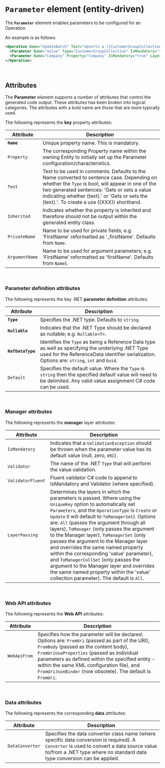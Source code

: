 ﻿# `Parameter` element (entity-driven)

The **`Parameter`** element enables parameters to be configured for an Operation.

An example is as follows:

```xml
<Operation Name="UpdateBatch" Text="Upserts a {{CustomerGroupCollection}} as a batch" OperationType="Custom" WebApiRoute="{company}" AutoImplement="false" WebApiMethod="HttpPut">
  <Parameter Name="Value" Type="CustomerGroupCollection" IsMandatory="true" WebApiFrom="FromBody" ValidatorFluent="EntityCollection(CustomerGroupValidator.Default, 1, 100)" />
  <Parameter Name="Company" Property="Company" IsMandatory="true" LayerPassing="ToManagerCollSet"/>
</Operation>
```

<br>

## Attributes

The **Parameter** element supports a number of attributes that control the generated code output. These attributes has been broken into logical categories. The attributes with a bold name are those that are more typically used.

The following represents the **key** property attributes: 

Attribute | Description
---|---
**`Name`** | Unique property name. This is mandatory.
`Property` | The corresponding Property name within the owning Entity to initially set up the Parameter configuration/characteristics.
`Text` | Text to be used in comments. Defaults to the Name converted to sentence case. Depending on whether the `Type` is bool, will appear in one of the two generated sentences: 'Gets or sets a value indicating whether {text}.' or 'Gets or sets the {text}.'. To create a <see cref="XXX"/> use {{XXX}} shorthand.
`Inherited` | Indicates whether the property is inherited and therefore should not be output within the generated entity class.
`PrivateName` | Name to be used for private fields; e.g. 'FirstName' reformatted as '_firstName'. Defaults from `Name`.
`ArgumentName` | Name to be used for argument parameters; e.g. 'FirstName' reformatted as 'firstName'. Defaults from `Name`).

<br>

### Parameter definition attributes

The following represents the key .NET **parameter definition** attributes:

Attribute | Description
---|---
**`Type`** | Specifies the .NET type. Defaults to `string`.
**`Nullable`** | Indicates that the .NET Type should be declared as nullable; e.g. `Nullable<T>`.
**`RefDataType`** | Identifies the `Type` as being a Reference Data type as well as specifying the underlying .NET Type used for the ReferenceData identifier serialization. Options are: `string`, `int` and `Guid`.
`Default` | Specifies the default value. Where the `Type` is `string` then the specified default value will need to be delimited. Any valid value assignment C# code can be used.

<br>

### Manager attributes

The following represents the **manager** layer attributes:

Attribute | Description
---|---
`IsMandatory` | Indicates that a `ValidationException` should be thrown when the parameter value has its default value (null, zero, etc).
`Validator` | The name of the .NET `Type` that will perform the value validation.
`ValidatorFluent` | Fluent validator C# code to append to IsMandatory and Validator (where specified).
`LayerPassing` | Determines the layers in which the parameters is passed. Where using the `UniqueKey` option to automatically set `Parameters`, and the `OperationType` is `Create` or `Update` it will default to `ToManagerSet`). Options are: `All` (passes the argument through all layers), `ToManager` (only passes the argument to the Manager layer), `ToManagerSet` (only passes the argument to the Manager layer and overrides the same named property within the corresponding 'value' parameter), and `ToManagerCollSet` (only passes the argument to the Manager layer and overrides the same named property within the 'value' collection parameter). The default is `All`.

<br>

### Web API attributes

The following represents the **Web API** attributes:

Attribute | Description
---|---
`WebApiFrom` | Specifies how the parameter will be declared. Options are: `FromUri` (passed as part of the URI), `FromBody` (passed as the content body), `FromUriUseProperties` (passed as individual parameters as defined within the specified entity - within the same XML configuration file), and `FromUriJsonBinder` (now obsolete). The default is `FromUri`.

<br>

### Data attributes

The following represents the corresponding **data** attributes:

Attribute | Description
---|---
`DataConverter` | Specifies the data converter class name (where specific data conversion is required). A `Converter` is used to convert a data source value to/from a .NET type where no standard data type conversion can be applied.